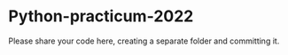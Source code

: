 # Python-practicum-2022

Please share your code here, creating a separate folder and committing it.
